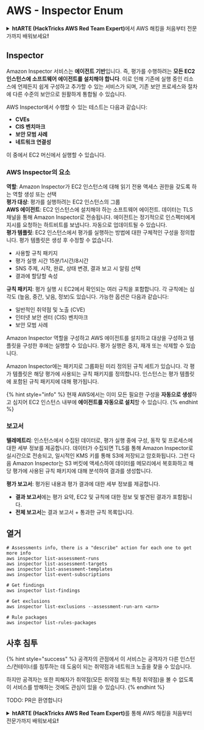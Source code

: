 # AWS - Inspector Enum

<details>

<summary><strong>htARTE (HackTricks AWS Red Team Expert)</strong>에서 AWS 해킹을 처음부터 전문가까지 배워보세요<strong>!</strong></summary>

HackTricks를 지원하는 다른 방법:

* **회사를 HackTricks에서 광고하거나 HackTricks를 PDF로 다운로드**하려면 [**SUBSCRIPTION PLANS**](https://github.com/sponsors/carlospolop)를 확인하세요!
* [**공식 PEASS & HackTricks 스웨그**](https://peass.creator-spring.com)를 얻으세요.
* [**The PEASS Family**](https://opensea.io/collection/the-peass-family)를 발견하세요. 독점적인 [**NFTs**](https://opensea.io/collection/the-peass-family) 컬렉션입니다.
* 💬 [**Discord 그룹**](https://discord.gg/hRep4RUj7f) 또는 [**텔레그램 그룹**](https://t.me/peass)에 **참여**하거나 **Twitter** 🐦 [**@hacktricks_live**](https://twitter.com/hacktricks_live)**를** **팔로우**하세요.
* **Hacking 트릭을 공유하려면** [**HackTricks**](https://github.com/carlospolop/hacktricks) 및 [**HackTricks Cloud**](https://github.com/carlospolop/hacktricks-cloud) github 저장소에 PR을 제출하세요.

</details>

## Inspector

Amazon Inspector 서비스는 **에이전트 기반**입니다. 즉, 평가를 수행하려는 **모든 EC2 인스턴스에 소프트웨어 에이전트를 설치해야 합니다**. 이로 인해 기존에 실행 중인 리소스에 언제든지 쉽게 구성하고 추가할 수 있는 서비스가 되며, 기존 보안 프로세스와 절차에 다른 수준의 보안으로 원활하게 통합될 수 있습니다.

AWS Inspector에서 수행할 수 있는 테스트는 다음과 같습니다:

* **CVEs**
* **CIS 벤치마크**
* **보안 모범 사례**
* **네트워크 연결성**

이 중에서 EC2 머신에서 실행할 수 있습니다.

### AWS Inspector의 요소

**역할**: Amazon Inspector가 EC2 인스턴스에 대해 읽기 전용 액세스 권한을 갖도록 하는 역할 생성 또는 선택\
**평가 대상**: 평가를 실행하려는 EC2 인스턴스의 그룹\
**AWS 에이전트**: EC2 인스턴스에 설치해야 하는 소프트웨어 에이전트. 데이터는 TLS 채널을 통해 Amazon Inspector로 전송됩니다. 에이전트는 정기적으로 인스펙터에게 지시를 요청하는 하트비트를 보냅니다. 자동으로 업데이트될 수 있습니다.\
**평가 템플릿**: EC2 인스턴스에서 평가를 실행하는 방법에 대한 구체적인 구성을 정의합니다. 평가 템플릿은 생성 후 수정할 수 없습니다.

* 사용할 규칙 패키지
* 평가 실행 시간 15분/1시간/8시간
* SNS 주제, 시작, 완료, 상태 변경, 결과 보고 시 알림 선택
* 결과에 할당할 속성

**규칙 패키지**: 평가 실행 시 EC2에서 확인되는 여러 규칙을 포함합니다. 각 규칙에는 심각도 (높음, 중간, 낮음, 정보)도 있습니다. 가능한 옵션은 다음과 같습니다:

* 일반적인 취약점 및 노출 (CVE)
* 인터넷 보안 센터 (CIS) 벤치마크
* 보안 모범 사례

Amazon Inspector 역할을 구성하고 AWS 에이전트를 설치하고 대상을 구성하고 템플릿을 구성한 후에는 실행할 수 있습니다. 평가 실행은 중지, 재개 또는 삭제할 수 있습니다.

Amazon Inspector에는 패키지로 그룹화된 미리 정의된 규칙 세트가 있습니다. 각 평가 템플릿은 해당 평가에 사용되는 규칙 패키지를 정의합니다. 인스턴스는 평가 템플릿에 포함된 규칙 패키지에 대해 평가됩니다.

{% hint style="info" %}
현재 AWS에서는 이미 모든 필요한 구성을 **자동으로 생성**하고 심지어 EC2 인스턴스 내부에 **에이전트를 자동으로 설치**할 수 있습니다.
{% endhint %}

### **보고서**

**텔레메트리**: 인스턴스에서 수집된 데이터로, 평가 실행 중에 구성, 동작 및 프로세스에 대한 세부 정보를 제공합니다. 데이터가 수집되면 TLS를 통해 Amazon Inspector로 실시간으로 전송되고, 일시적인 KMS 키를 통해 S3에 저장되고 암호화됩니다. 그런 다음 Amazon Inspector는 S3 버킷에 액세스하여 데이터를 메모리에서 복호화하고 해당 평가에 사용된 규칙 패키지에 대해 분석하여 결과를 생성합니다.

**평가 보고서**: 평가된 내용과 평가 결과에 대한 세부 정보를 제공합니다.

* **결과 보고서**에는 평가 요약, EC2 및 규칙에 대한 정보 및 발견된 결과가 포함됩니다.
* **전체 보고서**는 결과 보고서 + 통과한 규칙 목록입니다.

## 열거
```
# Assessments info, there is a "describe" action for each one to get more info
aws inspector list-assessment-runs
aws inspector list-assessment-targets
aws inspector list-assessment-templates
aws inspector list-event-subscriptions

# Get findings
aws inspector list-findings

# Get exclusions
aws inspector list-exclusions --assessment-run-arn <arn>

# Rule packages
aws inspector list-rules-packages
```
## 사후 침투

{% hint style="success" %}
공격자의 관점에서 이 서비스는 공격자가 다른 인스턴스/컨테이너를 침투하는 데 도움이 되는 취약점과 네트워크 노출을 찾을 수 있습니다.

하지만 공격자는 또한 피해자가 취약점(모든 취약점 또는 특정 취약점)을 볼 수 없도록 이 서비스를 방해하는 것에도 관심이 있을 수 있습니다.
{% endhint %}

TODO: PR은 환영합니다

<details>

<summary><strong>htARTE (HackTricks AWS Red Team Expert)</strong>를 통해 AWS 해킹을 처음부터 전문가까지 배워보세요<strong>!</strong></summary>

HackTricks를 지원하는 다른 방법:

* 회사를 **HackTricks에서 광고**하거나 **PDF로 HackTricks를 다운로드**하려면 [**SUBSCRIPTION PLANS**](https://github.com/sponsors/carlospolop)를 확인하세요!
* [**공식 PEASS & HackTricks 스웨그**](https://peass.creator-spring.com)를 얻으세요.
* [**The PEASS Family**](https://opensea.io/collection/the-peass-family)를 발견하세요. 독점적인 [**NFTs**](https://opensea.io/collection/the-peass-family) 컬렉션입니다.
* 💬 [**Discord 그룹**](https://discord.gg/hRep4RUj7f) 또는 [**텔레그램 그룹**](https://t.me/peass)에 **참여**하거나 **Twitter** 🐦 [**@hacktricks_live**](https://twitter.com/hacktricks_live)**를** **팔로우**하세요.
* **HackTricks**와 [**HackTricks Cloud**](https://github.com/carlospolop/hacktricks-cloud) github 저장소에 PR을 제출하여 여러분의 해킹 기법을 공유하세요.

</details>
